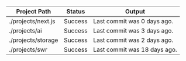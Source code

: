 | Project Path | Status | Output |
| --- | --- | --- | 
| ./projects/next.js | Success | Last commit was 0 days ago. |
| ./projects/ai | Success | Last commit was 3 days ago. |
| ./projects/storage | Success | Last commit was 2 days ago. |
| ./projects/swr | Success | Last commit was 18 days ago. |
